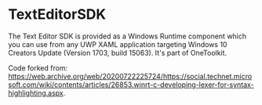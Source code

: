 # TextEditorSDK

The Text Editor SDK is provided as a Windows Runtime component which you can use from any UWP XAML application targeting Windows 10 Creators Update (Version 1703, build 15063). It's part of OneToolkit.


Code forked from: https://web.archive.org/web/20200722225724/https://social.technet.microsoft.com/wiki/contents/articles/26853.winrt-c-developing-lexer-for-syntax-highlighting.aspx.
